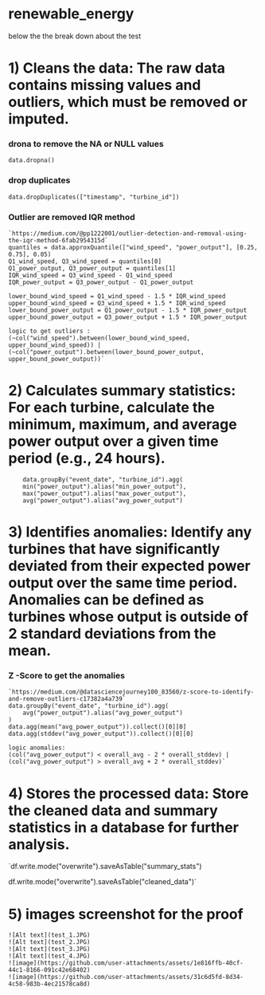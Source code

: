 # renewable_energy

below the the break down about the test



# 1) Cleans the data: The raw data contains missing values and outliers, which must be removed or imputed.

### drona to remove the NA or NULL values 
`data.dropna()`

### drop duplicates
`data.dropDuplicates(["timestamp", "turbine_id"])`

### Outlier are removed IQR method 
    `https://medium.com/@pp1222001/outlier-detection-and-removal-using-the-iqr-method-6fab2954315d`
    quantiles = data.approxQuantile(["wind_speed", "power_output"], [0.25, 0.75], 0.05)
    Q1_wind_speed, Q3_wind_speed = quantiles[0]
    Q1_power_output, Q3_power_output = quantiles[1]
    IQR_wind_speed = Q3_wind_speed - Q1_wind_speed
    IQR_power_output = Q3_power_output - Q1_power_output
    
    lower_bound_wind_speed = Q1_wind_speed - 1.5 * IQR_wind_speed
    upper_bound_wind_speed = Q3_wind_speed + 1.5 * IQR_wind_speed
    lower_bound_power_output = Q1_power_output - 1.5 * IQR_power_output
    upper_bound_power_output = Q3_power_output + 1.5 * IQR_power_output

    logic to get outliers : 
    (~col("wind_speed").between(lower_bound_wind_speed, upper_bound_wind_speed)) |   (~col("power_output").between(lower_bound_power_output, upper_bound_power_output))`


# 2) Calculates summary statistics: For each turbine, calculate the minimum, maximum, and average power output over a given time period (e.g., 24 hours).
        data.groupBy("event_date", "turbine_id").agg(
        min("power_output").alias("min_power_output"),
        max("power_output").alias("max_power_output"),
        avg("power_output").alias("avg_power_output")

# 3) Identifies anomalies: Identify any turbines that have significantly deviated from their expected power output over the same time period. Anomalies can be defined as turbines whose output is outside of 2 standard deviations from the mean.
    
### Z -Score to get the anomalies    
    `https://medium.com/@datasciencejourney100_83560/z-score-to-identify-and-remove-outliers-c17382a4a739`
    data.groupBy("event_date", "turbine_id").agg(
        avg("power_output").alias("avg_power_output")
    )
    data.agg(mean("avg_power_output")).collect()[0][0]
    data.agg(stddev("avg_power_output")).collect()[0][0]

    logic anomalies: 
    (col("avg_power_output") < overall_avg - 2 * overall_stddev) | (col("avg_power_output") > overall_avg + 2 * overall_stddev)`

# 4) Stores the processed data: Store the cleaned data and summary statistics in a database for further analysis.
  
  `df.write.mode("overwrite").saveAsTable("summary_stats")
  
  df.write.mode("overwrite").saveAsTable("cleaned_data")`

# 5) images screenshot for the proof
	![Alt text](test_1.JPG)
	![Alt text](test_2.JPG)
	![Alt text](test_3.JPG)
	![Alt text](test_4.JPG)
	![image](https://github.com/user-attachments/assets/1e816ffb-40cf-44c1-8166-091c42e68402)
	![image](https://github.com/user-attachments/assets/31c6d5fd-8d34-4c58-983b-4ec21578ca8d)  
  
